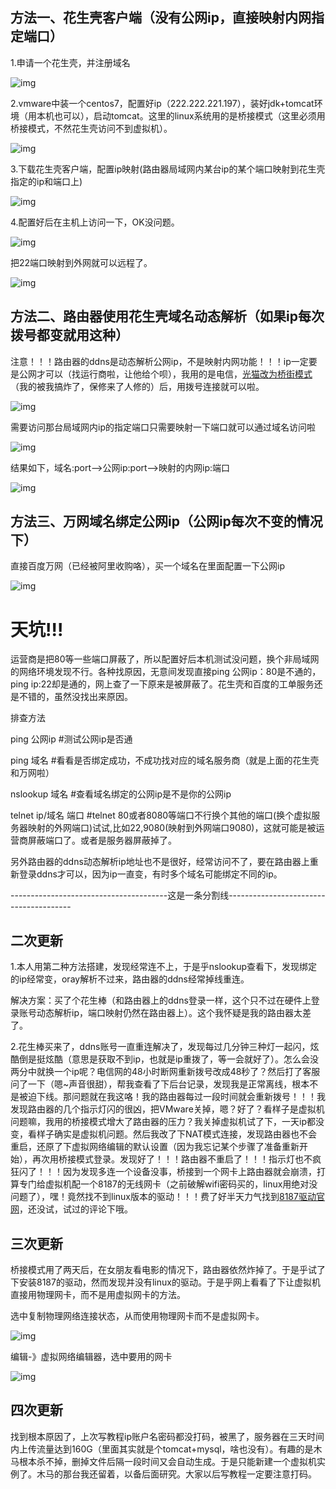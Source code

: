 ## 方法一、花生壳客户端（没有公网ip，直接映射内网指定端口）

1.申请一个花生壳，并注册域名

![img](https://images2018.cnblogs.com/blog/1208477/201805/1208477-20180526155053108-760859623.png)

2.vmware中装一个centos7，配置好ip（222.222.221.197），装好jdk+tomcat环境（用本机也可以），启动tomcat。这里的linux系统用的是桥接模式（这里必须用桥接模式，不然花生壳访问不到虚拟机）。

![img](https://images2018.cnblogs.com/blog/1208477/201805/1208477-20180526155638420-805369274.png)

3.下载花生壳客户端，配置ip映射(路由器局域网内某台ip的某个端口映射到花生壳指定的ip和端口上)

![img](https://images2018.cnblogs.com/blog/1208477/201805/1208477-20180526160344481-1733811047.png)

 4.配置好后在主机上访问一下，OK没问题。

![img](https://images2018.cnblogs.com/blog/1208477/201805/1208477-20180526160512496-2115321180.png)

把22端口映射到外网就可以远程了。

![img](https://images2018.cnblogs.com/blog/1208477/201805/1208477-20180526161704863-1658150986.png)

## **方法二、路由器使用花生壳域名动态解析（如果ip每次拨号都变就用这种）**

注意！！！路由器的ddns是动态解析公网ip，不是映射内网功能！！！ip一定要是公网才可以（找运行商啦，让他给个呗），我用的是电信，[光猫改为桥街模式](https://www.baidu.com/s?ie=utf-8&f=8&rsv_bp=1&rsv_idx=1&tn=78000241_9_hao_pg&wd=%E7%94%B5%E4%BF%A1%E5%85%89%E7%8C%AB%E7%A0%B4%E8%A7%A3%20%E8%BF%9B%E5%85%A5%E8%B6%85%E7%BA%A7%E7%AE%A1%E7%90%86%E5%91%98&oq=%25E7%2594%25B5%25E4%25BF%25A1%25E5%2585%2589%25E7%258C%25AB%25E7%25A0%25B4%25E8%25A7%25A3&rsv_pq=d0f0683f0000a056&rsv_t=c6b28py7CbLuLf6J%2ByLch4W1OjWTBEbMRiVkLQ6iwFhCqHHhoCvVqVmTJ7Afk1%2B7in1RD1it%2BR0&rqlang=cn&rsv_enter=1&inputT=3738&rsv_sug3=23&rsv_sug1=15&rsv_sug7=100&rsv_sug2=0&rsv_sug4=4098)（我的被我搞炸了，保修来了人修的）后，用拨号连接就可以啦。

![img](https://images2018.cnblogs.com/blog/1208477/201805/1208477-20180526160700030-522074755.png)

需要访问那台局域网内ip的指定端口只需要映射一下端口就可以通过域名访问啦

![img](https://images2018.cnblogs.com/blog/1208477/201805/1208477-20180527111452270-213267511.png)

结果如下，域名:port-->公网ip:port-->映射的内网ip:端口

![img](https://images2018.cnblogs.com/blog/1208477/201805/1208477-20180527111603512-397951247.png)

 

 

## 方法三、万网域名绑定公网ip（公网ip每次不变的情况下）

直接百度万网（已经被阿里收购咯），买一个域名在里面配置一下公网ip

![img](https://images2018.cnblogs.com/blog/1208477/201805/1208477-20180527110005590-50347825.png)

# 天坑!!! 

运营商是把80等一些端口屏蔽了，所以配置好后本机测试没问题，换个非局域网的网络环境发现不行。各种找原因，无意间发现直接ping 公网ip：80是不通的，ping ip:22却是通的，网上查了一下原来是被屏蔽了。花生壳和百度的工单服务还是不错的，虽然没找出来原因。

排查方法

ping 公网ip    #测试公网ip是否通

ping 域名     #看看是否绑定成功，不成功找对应的域名服务商（就是上面的花生壳和万网啦）

nslookup 域名     #查看域名绑定的公网ip是不是你的公网ip

telnet ip/域名 端口    #telnet 80或者8080等端口不行换个其他的端口(换个虚拟服务器映射的外网端口)试试,比如22,9080(映射到外网端口9080)，这就可能是被运营商屏蔽端口了。或者是服务器屏蔽掉了。

另外路由器的ddns动态解析ip地址也不是很好，经常访问不了，要在路由器上重新登录ddns才可以，因为ip一直变，有时多个域名可能绑定不同的ip。

---------------------------------------这是一条分割线---------------------------------------

## 二次更新

1.本人用第二种方法搭建，发现经常连不上，于是乎nslookup查看下，发现绑定的ip经常变，oray解析不过来，路由器的ddns经常掉线重连。

解决方案：买了个花生棒（和路由器上的ddns登录一样，这个只不过在硬件上登录账号动态解析ip，端口映射仍然在路由器上）。这个我怀疑是我的路由器太差了。

2.花生棒买来了，ddns账号一直重连解决了，发现每过几分钟三种灯一起闪，炫酷倒是挺炫酷（意思是获取不到ip，也就是ip重拨了，等一会就好了）。怎么会没两分中就换一个ip呢？电信网的48小时断网重新拨号改成48秒了？然后打了客服问了一下（嗯~声音很甜），帮我查看了下后台记录，发现我是正常离线，根本不是被迫下线。那问题就在我这咯！我的路由器每过一段时间就会重新拨号！！！我发现路由器的几个指示灯闪的很凶，把VMware关掉，嗯？好了？看样子是虚拟机问题嘛，我用的桥接模式增大了路由器的压力？我关掉虚拟机试了下，一天ip都没变，看样子确实是虚拟机问题。然后我改了下NAT模式连接，发现路由器也不会重启，还原了下虚拟网络编辑的默认设置（因为我忘记某个步骤了准备重新开始），再次用桥接模式登录。发现好了！！！路由器不重启了！！！指示灯也不疯狂闪了！！！因为发现多连一个设备没事，桥接到一个网卡上路由器就会崩溃，打算专门给虚拟机配一个8187的无线网卡（之前破解wifi密码买的，linux用绝对没问题了），嘿！竟然找不到linux版本的驱动！！！费了好半天力气找到[8187驱动官网](http://www.realtek.com.tw/downloads/downloadsView.aspx?Langid=2&PNid=13&PFid=5&Level=5&Conn=4&DownTypeID=3&GetDown=false)，还没试，试过的评论下哦。

## 三次更新

桥接模式用了两天后，在女朋友看电影的情况下，路由器依然炸掉了。于是乎试了下安装8187的驱动，然而发现并没有linux的驱动。于是乎网上看看了下让虚拟机直接用物理网卡，而不是用虚拟网卡的方法。

选中复制物理网络连接状态，从而使用物理网卡而不是虚拟网卡。

![img](https://images2018.cnblogs.com/blog/1208477/201806/1208477-20180605224040299-1075795341.png)

编辑-》虚拟网络编辑器，选中要用的网卡

![img](https://images2018.cnblogs.com/blog/1208477/201806/1208477-20180605224211610-1218582302.png)

## 四次更新

找到根本原因了，上次写教程ip账户名密码都没打码，被黑了，服务器在三天时间内上传流量达到160G（里面其实就是个tomcat+mysql，啥也没有）。有趣的是木马根本杀不掉，删掉文件后隔一段时间又会自动生成。于是只能新建一个虚拟机实例了。木马的那台我还留着，以备后面研究。大家以后写教程一定要注意打码。